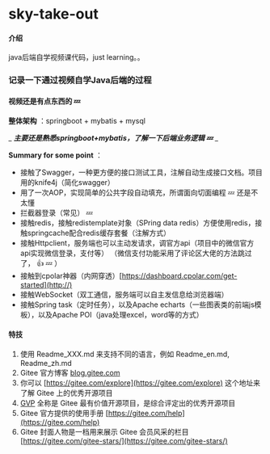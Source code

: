 # sky-take-out

#### 介绍
java后端自学视频课代码，just learning。。

### 记录一下通过视频自学Java后端的过程


#### 视频还是有点东西的  :zzz: 

 **整体架构** ：springboot + mybatis + mysql

 _ _**主要还是熟悉springboot+mybatis，了解一下后端业务逻辑 :zzz:**_  _ 

 **Summary for some point** ：
- 接触了Swagger，一种更方便的接口测试工具，注解自动生成接口文档。项目用的knife4j（简化swagger）
- 用了一次AOP，实现简单的公共字段自动填充，所谓面向切面编程 :zzz: 还是不太懂
- 拦截器登录（常见） :zzz:
- 接触redis，接触redistemplate对象（SPring data redis）方便使用redis，接触springcache配合redis缓存套餐（注解方式）
- 接触Httpclient，服务端也可以主动发请求，调官方api（项目中的微信官方api实现微信登录，支付等）
（微信支付功能采用了评论区大佬的方法跳过了， :thumbsup:  :zzz: ）
- 接触到cpolar神器（内网穿透）[https://dashboard.cpolar.com/get-started](http://)
- 接触WebSocket（双工通信，服务端可以自主发信息给浏览器端）
- 接触Spring task（定时任务），以及Apache echarts（一些图表类的前端js模板），以及Apache POI（java处理excel，word等的方式）



#### 特技

1.  使用 Readme\_XXX.md 来支持不同的语言，例如 Readme\_en.md, Readme\_zh.md
2.  Gitee 官方博客 [blog.gitee.com](https://blog.gitee.com)
3.  你可以 [https://gitee.com/explore](https://gitee.com/explore) 这个地址来了解 Gitee 上的优秀开源项目
4.  [GVP](https://gitee.com/gvp) 全称是 Gitee 最有价值开源项目，是综合评定出的优秀开源项目
5.  Gitee 官方提供的使用手册 [https://gitee.com/help](https://gitee.com/help)
6.  Gitee 封面人物是一档用来展示 Gitee 会员风采的栏目 [https://gitee.com/gitee-stars/](https://gitee.com/gitee-stars/)
